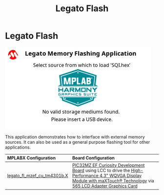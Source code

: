 ﻿---
parent: Example Applications
title: Legato Flash
nav_order: 5
---

# Legato Flash

![](./../../docs/images/legato_flash.png)

This application demonstrates how to interface with external memory sources.  It can also be used as a general purpose flashing tool for other applications.

|MPLABX Configuration|Board Configuration|
|:-------------------|:------------------|
|[legato_fl_mzef_cu_tm4301b.X](./firmware/legato_fl_mzef_cu_tm4301b.X/readme.md)|[PIC32MZ EF Curiosity Development Board](https://www.microchip.com/DevelopmentTools/ProductDetails/DM320104) using LCC to drive the [High-Performance 4.3" WQVGA Display Module with maXTouch® Technology](https://www.microchip.com/DevelopmentTools/ProductDetails/PartNO/AC320005-4) via [565 LCD Adapter Graphics Card](https://www.microchip.com/Developmenttools/ProductDetails/AC320212)|

